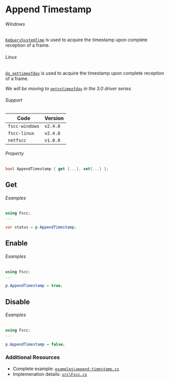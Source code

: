 # Append Timestamp
###### Windows
[`KeQuerySystemTime`](http://msdn.microsoft.com/en-us/library/windows/hardware/ff553068.aspx)
is used to acquire the timestamp upon complete reception of a frame.

###### Linux
[`do_gettimeofday`](http://www.fsl.cs.sunysb.edu/kernel-api/re29.html)
is used to acquire the timestamp upon complete reception of a frame.

_We will be moving to 
[`getnstimeofday`](http://www.gnugeneration.com/books/linux/2.6.20/kernel-api/re32.html)
in the 3.0 driver series._


###### Support
| Code           | Version
| -------------- | --------
| `fscc-windows` | `v2.4.0` 
| `fscc-linux`   | `v2.4.0` 
| `netfscc`      | `v1.0.0`


###### Property
```c#
bool AppendTimestamp { get {...}, set{...} };
```


## Get
###### Examples
```c#
using Fscc;
...

var status = p.AppendTimestamp;
```


## Enable
###### Examples
```c#
using Fscc;
...

p.AppendTimestamp = true;
```


## Disable
###### Examples
```c#
using Fscc;
...

p.AppendTimestamp = false;
```


### Additional Resources
- Complete example: [`examples\append-timestamp.cs`](https://github.com/commtech/netfscc/blob/master/examples/append-timestamp.cs)
- Implemenation details: [`src\Fscc.cs`](https://github.com/commtech/netfscc/blob/master/src/Fscc.cs)
